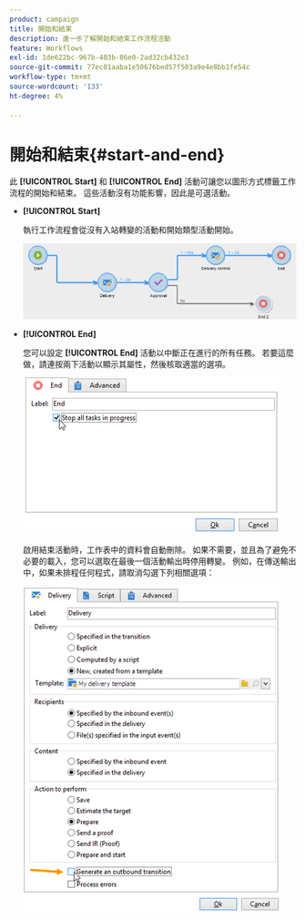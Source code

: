 ```yaml
---
product: campaign
title: 開始和結束
description: 進一步了解開始和結束工作流程活動
feature: Workflows
exl-id: 1de622bc-967b-403b-86e0-2ad32cb432e3
source-git-commit: 77ec01aaba1e50676bed57f503a9e4e8bb1fe54c
workflow-type: tm+mt
source-wordcount: '133'
ht-degree: 4%

---
```


# 開始和結束{#start-and-end}



此 **[!UICONTROL Start]** 和 **[!UICONTROL End]** 活動可讓您以圖形方式標籤工作流程的開始和結束。 這些活動沒有功能影響，因此是可選活動。

* **[!UICONTROL Start]**

   執行工作流程會從沒有入站轉變的活動和開始類型活動開始。

   ![](assets/s_user_segmentation_start_stop.png)

* **[!UICONTROL End]**

   您可以設定 **[!UICONTROL End]** 活動以中斷正在進行的所有任務。 若要這麼做，請連按兩下活動以顯示其屬性，然後核取適當的選項。

   ![](assets/s_user_segmentation_end.png)

   啟用結束活動時，工作表中的資料會自動刪除。 如果不需要，並且為了避免不必要的載入，您可以選取在最後一個活動輸出時停用轉變。 例如，在傳送輸出中，如果未排程任何程式，請取消勾選下列相關選項：

   ![](assets/s_advuser_delivery_option_no_output.png)
